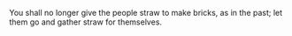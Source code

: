 You shall no longer give the people straw to make bricks, as in the past; let them go and gather straw for themselves.
